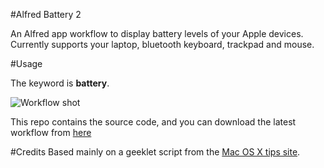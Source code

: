 #Alfred Battery 2

An Alfred app workflow to display battery levels of your Apple devices. Currently supports your laptop, bluetooth keyboard, trackpad and mouse.

#Usage

The keyword is **battery**.

![Workflow shot](https://dl.dropboxusercontent.com/u/2377432/alfredv2/battery2/battery2.png)

This repo contains the source code, and you can download the latest workflow from [here](https://dl.dropboxusercontent.com/u/2377432/alfredv2/battery2/Battery2.alfredworkflow)

#Credits
Based mainly on a geeklet script from the [Mac OS X tips site](http://www.macosxtips.co.uk/geeklets/system/battery-status-for-apple-wireless-keyboard-mouse-and-trackpad/).
